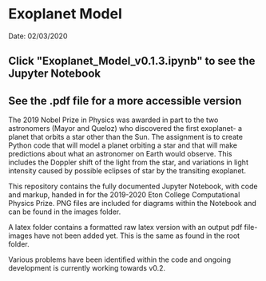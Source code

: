 # Exoplanet Model
Date: 02/03/2020

## Click "Exoplanet_Model_v0.1.3.ipynb" to see the Jupyter Notebook
## See the .pdf file for a more accessible version

The 2019 Nobel Prize in Physics was awarded in part to the two astronomers (Mayor and Queloz) who discovered the first exoplanet- a planet that orbits a star other than the Sun. The assignment is to create Python code that will model a planet orbiting a star and that will make predictions about what an astronomer on Earth would observe. This includes the Doppler shift of the light from the star, and variations in light intensity caused by possible eclipses of star by the transiting exoplanet.

This repository contains the fully documented Jupyter Notebook, with code and markup, handed in for the 2019-2020 Eton College Computational Physics Prize. PNG files are included for diagrams within the Notebook and can be found in the images folder.

A latex folder contains a formatted raw latex version with an output pdf file- images have not been added yet. This is the same as found in the root folder. 

Various problems have been identified within the code and ongoing development is currently working towards v0.2.
